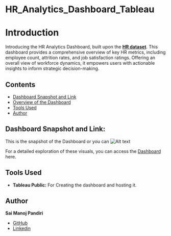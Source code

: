 # HR_Analytics_Dashboard_Tableau

# Introduction
Introducing the HR Analytics Dashboard, built upon the [**HR dataset**](HRData.xlsx). This dashboard provides a comprehensive overview of key HR metrics, including employee count, attrition rates, and job satisfaction ratings. Offering an overall view of workforce dynamics, it empowers users with actionable insights to inform strategic decision-making.

## Contents
- [Dashboard Snapshot and Link](#dashboard-snapshot-and-link)
- [Overview of the Dashboard](#overview-of-the-dashboard)
- [Tools Used](#tools-used)
- [Author](#author)

## Dashboard Snapshot and Link:
This is the snapshot of the Dashboard or you can 
![Alt text]([image_url](https://github.com/SAI-MANOJ-P/HR_Analytics_Dashboard_Tableau/blob/a3ff95aee34d96ed3a3936c3f4d6fd8c979358d0/HR%20Analytics%20Dashboard.png))

For a detailed exploration of these visuals, 
you can access the [Dashboard](https://public.tableau.com/app/profile/sai.manoj.p7063/viz/HRAnalyticsDashboard_17072269097090/Dashboard1) here.

## Tools Used

- **Tableau Public:** For Creating the dashboard and hosting it.

  
## Author
**Sai Manoj Pandiri**
- [GitHub](https://github.com/SAI-MANOJ-P)
- [Linkedin](https://www.linkedin.com/in/saimanojpandiri/)
